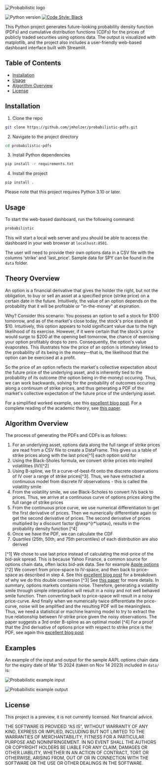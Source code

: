 ![Probabilistic logo](probabilistic/dashboard/resources/logo.png)

![Python version](https://img.shields.io/badge/python-3.10-blue.svg)
[![Code Style: Black](https://img.shields.io/badge/code%20style-black-black.svg)](https://github.com/ambv/black)

This Python project generates future-looking probability density function (PDFs) and cumulative distribution functions (CDFs) for the prices of publicly traded securities using options data. The output is visualized with matplotlib, and the project also includes a user-friendly web-based dashboard interface built with Streamlit.

## Table of Contents

- [Installation](#installation)
- [Usage](#usage)
- [Algorithm Overview](#algorithm-overview)
- [License](#license)

## Installation

1. Clone the repo

```bash
git clone https://github.com/jmholzer/probabilistic-pdfs.git
```

2. Navigate to the project directory

```bash
cd probabilistic-pdfs
```

3. Install Python dependencies

```bash
pip install -r requirements.txt
```

4. Install the project

```bash
pip install .
```

Please note that this project requires Python 3.10 or later.

## Usage

To start the web-based dashboard, run the following command:

```bash
probabilistic
```

This will start a local web server and you should be able to access the dashboard in your web browser at `localhost:8501`.

The user will need to provide their own options data in a CSV file with the columns 'strike' and 'last_price'. Sample data for SPY can be found in the `data` folder.

## Theory Overview

An option is a financial derivative that gives the holder the right, but not the obligation, to buy or sell an asset at a specified price (strike price) on a certain date in the future. Intuitively, the value of an option depends on the probability that it will be profitable or "in-the-money" at expiration. 

Why? Consider this scenario: You possess an option to sell a stock for $100 tomorrow, and as of the market's close today, the stock's price stands at $10. Intuitively, this option appears to hold significant value due to the high likelihood of its exercise. However, if it were certain that the stock's price would surge to $200 at the opening bell tomorrow, the chance of exercising your option profitably drops to zero. Consequently, the option's value evaporates. This illustrates how the price of an option is intimately linked to the probability of its being in the money—that is, the likelihood that the option can be exercised at a profit.

So the price of an option reflects the market's collective expectation about the future price of the underlying asset, and is inherently tied to the probability of its outcome (the option being in-the-money) occuring. 
Thus, we can work backwards, solving for the probability of outcomes occuring along a continuum of strike prices, and thus generating a PDF of the market's collective expectation of the future price of the underlying asset. 

For a simplified worked example, see this [excellent blog post](https://reasonabledeviations.com/2020/10/10/option-implied-pdfs-2/).
For a complete reading of the academic theory, see [this paper](https://www.bankofengland.co.uk/-/media/boe/files/quarterly-bulletin/2000/recent-developments-in-extracting-information-from-options-markets.pdf?la=en&hash=8D29F2572E08B9F2B541C04102DE181C791DB870).

## Algorithm Overview

The process of generating the PDFs and CDFs is as follows:

1. For an underlying asset, options data along the full range of strike prices are read from a CSV file to create a DataFrame. This gives us a table of strike prices along with the last price[^1] each option sold for
2. Using the Black-Sholes formula, we convert strike prices into implied volatilities (IV)[^2]
3. Using B-spline, we fit a curve-of-best-fit onto the discrete observations of IV over a range of strike prices[^3]. Thus, we have extracted a continuous model from discrete IV observations - this is called the volatility smile
4. From the volatility smile, we use Black-Scholes to convert IVs back to prices. Thus, we arrive at a continuous curve of options prices along the full range of strike prices
5. From the continuous price curve, we use numerical differentiation to get the first derivative of prices. Then we numerically differentiate again to get the second derivative of prices. The second derivative of prices multiplied by a discount factor @\exp^{r*\uptau}, results in the probability density function [^4]
6. Once we have the PDF, we can calculate the CDF
7. Quartiles (25th, 50th, and 75th percentiles) of each distribution are also derived

[^1] We chose to use last price instead of calculating the mid-price of the bid-ask spread. This is because Yahoo Finance, a common source for options chain data, often lacks bid-ask data. See for example [Apple options](https://finance.yahoo.com/quote/AAPL/options/)
[^2] We convert from price-space to IV-space, and then back to price-space as described in step 4. See this [excellent blog post](https://reasonabledeviations.com/2020/10/10/option-implied-pdfs-2/) for a breakdown of why we do this double conversion
[^3] See [this paper](https://edoc.hu-berlin.de/bitstream/handle/18452/14708/zeng.pdf?sequence=1&isAllowed=y) for more details. In summary, options markets contains noise. Therefore, generating a volatility smile through simple interpolation will result in a noisy and not well behaved smile function. Then converting back to price-space will result in a noisy price-curve. And finally when we numerically twice differentiate the price-curve, noise will be amplified and the resulting PDF will be meaningless. Thus, we need a statistical or machine learning model to try to extract the true relationship between IV-strike price given the noisy observations. The paper suggests a 3rd order B-spline as an optimal model
[^4] For a proof that the 2nd derivative of options price with respect to strike price is the PDF, see again this [excellent blog post](https://reasonabledeviations.com/2020/10/10/option-implied-pdfs-2/)

## Examples

An example of the input and output for the sample AAPL options chain data for the expiry date of Mar 15 2024 (taken on Nov 14 2023)  included in `data/` is:

![Probabilistic example input](.meta/images/probabilistic_example_input.png)

![Probabilistic example output](.meta/images/probabilistic_example_output.png)

## License

This project is a preview, it is not currently licensed. Not financial advice.

THE SOFTWARE IS PROVIDED “AS IS”, WITHOUT WARRANTY OF ANY KIND, EXPRESS OR IMPLIED, INCLUDING BUT NOT LIMITED TO THE WARRANTIES OF MERCHANTABILITY, FITNESS FOR A PARTICULAR PURPOSE AND NONINFRINGEMENT. IN NO EVENT SHALL THE AUTHORS OR COPYRIGHT HOLDERS BE LIABLE FOR ANY CLAIM, DAMAGES OR OTHER LIABILITY, WHETHER IN AN ACTION OF CONTRACT, TORT OR OTHERWISE, ARISING FROM, OUT OF OR IN CONNECTION WITH THE SOFTWARE OR THE USE OR OTHER DEALINGS IN THE SOFTWARE.
